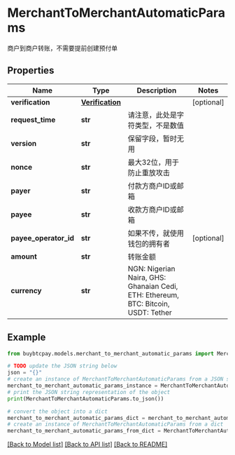 # MerchantToMerchantAutomaticParams

商户到商户转账，不需要提前创建预付单

## Properties

Name | Type | Description | Notes
------------ | ------------- | ------------- | -------------
**verification** | [**Verification**](Verification.md) |  | [optional] 
**request_time** | **str** | 请注意，此处是字符类型，不是数值 | 
**version** | **str** | 保留字段，暂时无用 | 
**nonce** | **str** | 最大32位，用于防止重放攻击 | 
**payer** | **str** | 付款方商户ID或邮箱 | 
**payee** | **str** | 收款方商户ID或邮箱 | 
**payee_operator_id** | **str** | 如果不传，就使用钱包的拥有者 | [optional] 
**amount** | **str** | 转账金额 | 
**currency** | **str** | NGN: Nigerian Naira, GHS: Ghanaian Cedi, ETH: Ethereum, BTC: Bitcoin, USDT: Tether | 

## Example

```python
from buybtcpay.models.merchant_to_merchant_automatic_params import MerchantToMerchantAutomaticParams

# TODO update the JSON string below
json = "{}"
# create an instance of MerchantToMerchantAutomaticParams from a JSON string
merchant_to_merchant_automatic_params_instance = MerchantToMerchantAutomaticParams.from_json(json)
# print the JSON string representation of the object
print(MerchantToMerchantAutomaticParams.to_json())

# convert the object into a dict
merchant_to_merchant_automatic_params_dict = merchant_to_merchant_automatic_params_instance.to_dict()
# create an instance of MerchantToMerchantAutomaticParams from a dict
merchant_to_merchant_automatic_params_from_dict = MerchantToMerchantAutomaticParams.from_dict(merchant_to_merchant_automatic_params_dict)
```
[[Back to Model list]](../README.md#documentation-for-models) [[Back to API list]](../README.md#documentation-for-api-endpoints) [[Back to README]](../README.md)



